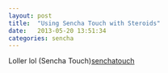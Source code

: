 ```yaml
---
layout: post
title:  "Using Sencha Touch with Steroids"
date:   2013-05-20 13:51:34
categories: sencha
---
```


Loller lol (Sencha Touch)[senchatouch]

[senchatouch]: http://www.sencha.com/products/touch

